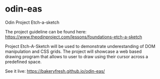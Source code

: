 # odin-eas
Odin Project Etch-a-sketch

The project guideline can be found here: https://www.theodinproject.com/lessons/foundations-etch-a-sketch

Project Etch-A-Sketch will be used to demonstrate underestanding of DOM manipulation and CSS grids. The project will showcase a web based drawing 
program that allows to user to draw using their cursor across a predefined space. 

See it live: https://bakeryfresh.github.io/odin-eas/
